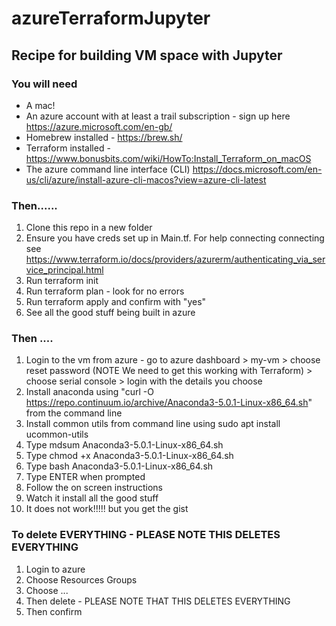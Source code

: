 # azureTerraformJupyter

## Recipe for building VM space with Jupyter

### You will need

- A mac!
- An azure account with at least a trail subscription - sign up here https://azure.microsoft.com/en-gb/
- Homebrew installed - https://brew.sh/
- Terraform installed - https://www.bonusbits.com/wiki/HowTo:Install_Terraform_on_macOS
- The azure command line interface (CLI) https://docs.microsoft.com/en-us/cli/azure/install-azure-cli-macos?view=azure-cli-latest

### Then......

1. Clone this repo in a new folder
2. Ensure you have creds set up in Main.tf.   For help connecting connecting see https://www.terraform.io/docs/providers/azurerm/authenticating_via_service_principal.html
3. Run terraform init
4. Run terraform plan - look for no errors
5. Run terraform apply and confirm with "yes"
6. See all the good stuff being built in azure

###  Then ....

1. Login to the vm from azure - go to azure dashboard > my-vm > choose reset password (NOTE We need to get this working with Terraform) > choose serial console > login with the details you choose
2. Install anaconda using "curl -O https://repo.continuum.io/archive/Anaconda3-5.0.1-Linux-x86_64.sh" from the command line
3. Install common utils from command line using  sudo apt install ucommon-utils
4. Type mdsum Anaconda3-5.0.1-Linux-x86_64.sh
5. Type chmod +x Anaconda3-5.0.1-Linux-x86_64.sh
6. Type bash Anaconda3-5.0.1-Linux-x86_64.sh
7. Type ENTER when prompted
8. Follow the on screen instructions
9. Watch it install all the good stuff
9. It does not work!!!!! but you get the gist

### To delete EVERYTHING - PLEASE NOTE THIS DELETES EVERYTHING

1.  Login to azure
2.  Choose Resources Groups
3.  Choose ...
4.  Then delete - PLEASE NOTE THAT THIS DELETES EVERYTHING
5.  Then confirm
